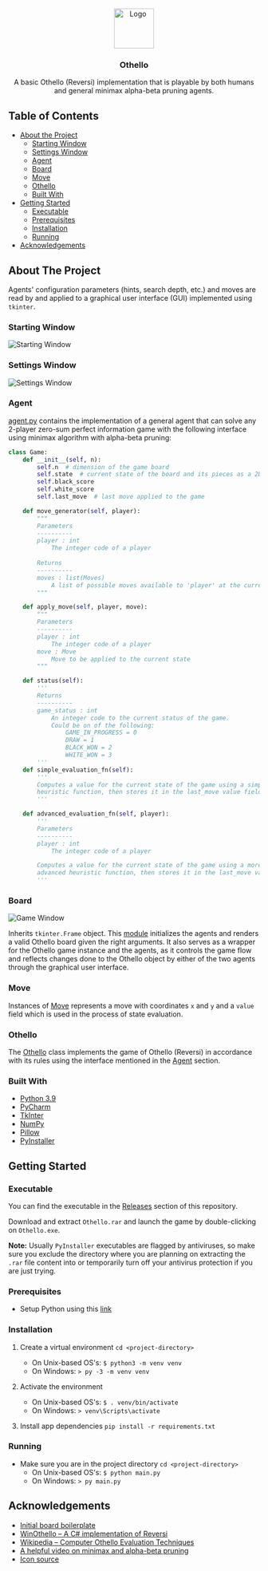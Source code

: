 <br />
<p align="center">
  <a href="https://github.com/naderabdalghani/othello">
    <img src="assets/icon.png" alt="Logo" width="80" height="80">
  </a>

  <h3 align="center">Othello</h3>

  <p align="center">
    A basic Othello (Reversi) implementation that is playable by both humans and general minimax alpha-beta pruning agents.
  </p>
</p>

## Table of Contents

* [About the Project](#about-the-project)
  * [Starting Window](#starting-window)
  * [Settings Window](#settings-window)
  * [Agent](#agent)
  * [Board](#board)
  * [Move](#move)
  * [Othello](#othello)
  * [Built With](#built-with)
* [Getting Started](#getting-started)
  * [Executable](#executable)
  * [Prerequisites](#prerequisites)
  * [Installation](#installation)
  * [Running](#running)
* [Acknowledgements](#acknowledgements)

## About The Project

Agents' configuration parameters (hints, search depth, etc.) and moves are read by and applied to a graphical user interface (GUI) implemented using `tkinter`.

### Starting Window

![Starting Window][starting-window]

### Settings Window

![Settings Window][settings-window]

### Agent

[agent.py](agent.py) contains the implementation of a general agent that can solve any 2-player zero-sum perfect information game with the following interface using minimax algorithm with alpha-beta pruning:

```python
class Game:
    def __init__(self, n):
        self.n  # dimension of the game board
        self.state  # current state of the board and its pieces as a 2D matrix
        self.black_score
        self.white_score
        self.last_move  # last move applied to the game

    def move_generator(self, player):
        """
        Parameters
        ----------
        player : int
            The integer code of a player
        
        Returns
        ----------
        moves : list(Moves)
            A list of possible moves available to 'player' at the current state
        """

    def apply_move(self, player, move):
        """
        Parameters
        ----------
        player : int
            The integer code of a player
        move : Move
            Move to be applied to the current state
        """

    def status(self):
        '''
        Returns
        ----------
        game_status : int
            An integer code to the current status of the game.
            Could be on of the following:
                GAME_IN_PROGRESS = 0
                DRAW = 1
                BLACK_WON = 2
                WHITE_WON = 3
        '''
    def simple_evaluation_fn(self):
        '''
        Computes a value for the current state of the game using a simple 
        heuristic function, then stores it in the last_move value field.
        '''

    def advanced_evaluation_fn(self, player):
        '''
        Parameters
        ----------
        player : int
            The integer code of a player

        Computes a value for the current state of the game using a more 
        advanced heuristic function, then stores it in the last_move value field.
        '''
```

### Board

![Game Window][game-window]

Inherits `tkinter.Frame` object. This [module](board.py) initializes the agents and renders a valid Othello board given the right arguments. It also serves as a wrapper for the Othello game instance and the agents, as it controls the game flow and reflects changes done to the Othello object by either of the two agents through the graphical user interface.

### Move

Instances of [Move](move.py) represents a move with coordinates `x` and `y` and a `value` field which is used in the process of state evaluation.

### Othello

The [Othello](othello.py) class implements the game of Othello (Reversi) in accordance with its rules using the interface mentioned in the [Agent](#agent) section.

### Built With

* [Python 3.9](https://www.python.org/downloads/release/python-390/)
* [PyCharm](https://www.jetbrains.com/pycharm/)
* [TkInter](https://docs.python.org/3/library/tkinter.html)
* [NumPy](https://numpy.org/)
* [Pillow](https://pillow.readthedocs.io/en/stable/)
* [PyInstaller](https://www.pyinstaller.org/)

## Getting Started

### Executable

You can find the executable in the [Releases](https://github.com/naderabdalghani/othello/releases) section of this repository.

Download and extract `Othello.rar` and launch the game by double-clicking on `Othello.exe`.

**Note:** Usually `PyInstaller` executables are flagged by antiviruses, so make sure you exclude the directory where you are planning on extracting the `.rar` file content into or temporarily turn off your antivirus protection if you are just trying.

### Prerequisites

* Setup Python using this [link](https://realpython.com/installing-python/)

### Installation

1. Create a virtual environment
	`cd <project-directory>`
	- On Unix-based OS's:
	`$ python3 -m venv venv`
	- On Windows:
	`> py -3 -m venv venv`

2. Activate the environment
	- On Unix-based OS's:
	`$ . venv/bin/activate`
	- On Windows:
	`> venv\Scripts\activate`

3. Install app dependencies
	`pip install -r requirements.txt`

### Running

* Make sure you are in the project directory
	`cd <project-directory>`
	- On Unix-based OS's:
  `$ python main.py`
	- On Windows:
	`> py main.py`

## Acknowledgements

* [Initial board boilerplate](https://stackoverflow.com/a/4959995/9476692)
* [WinOthello – A C# implementation of Reversi](https://reflectivecode.com/tag/reversi/)
* [Wikipedia – Computer Othello Evaluation Techniques](https://en.wikipedia.org/wiki/Computer_Othello#Evaluation_techniques)
* [A helpful video on minimax and alpha-beta pruning](https://www.youtube.com/watch?v=l-hh51ncgDI)
* [Icon source](https://apprecs.com/android/uk.co.alexcale.othello/othello)

[starting-window]: assets/starting_window.png
[settings-window]: assets/settings_window.png
[game-window]: assets/game_window.png
